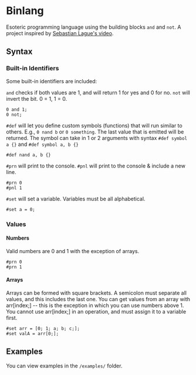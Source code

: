 # Binlang

Esoteric programming language using the building blocks `and` and `not`.
A project inspired by [Sebastian Lague's video](https://www.youtube.com/watch?v=QZwneRb-zqA).

## Syntax

### Built-in Identifiers
Some built-in identifiers are included:

`and` checks if both values are 1, and will return 1 for yes and 0 for no.
`not` will invert the bit. 0 = 1, 1 = 0.
```
0 and 1;
0 not;
```
`#def` will let you define custom symbols (functions) that will run similar to others.
E.g., `0 nand b` or `0 something`. The last value that is emitted will be returned.
The symbol can take in 1 or 2 arguments with syntax `#def symbol a {}` and `#def symbol a, b {}`
```
#def nand a, b {}
```
`#prn` will print to the console.
`#pnl` will print to the console & include a new line.
```
#prn 0
#pnl 1
```
`#set` will set a variable. Variables must be all alphabetical.
```
#set a = 0;
```
### Values

#### Numbers
Valid numbers are 0 and 1 with the exception of arrays.
```
#prn 0
#prn 1
```

#### Arrays
Arrays can be formed with square brackets.
A semicolon must separate all values, and this includes the last one.
You can get values from an array with arr[index;] -- this is the exception in which you can use numbers above 1.
You cannot use arr[index;] in an operation, and must assign it to a variable first.
```
#set arr = [0; 1; a; b; c;];
#set valA = arr[0;];
```

## Examples
You can view examples in the `/examples/` folder.
